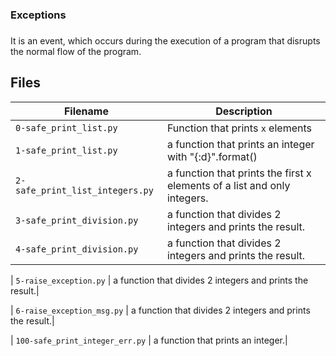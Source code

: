 ### Exceptions
###
It is an event, which occurs during the execution of a program that disrupts the normal flow of the program.



## Files
| Filename | Description |
| -------- | ----------- |
| `0-safe_print_list.py` | Function that prints `x` elements |
| `1-safe_print_list.py` | a function that prints an integer with "{:d}".format()|
| `2-safe_print_list_integers.py` | a function that prints the first x elements of a list and only integers.|
| `3-safe_print_division.py` | a function that divides 2 integers and prints the result.|
| `4-safe_print_division.py` | a function that divides 2 integers and prints the result.|

| `5-raise_exception.py` | a function that divides 2 integers and prints the result.|

| `6-raise_exception_msg.py` | a function that divides 2 integers and prints the result.|

| `100-safe_print_integer_err.py` | a function that prints an integer.|

